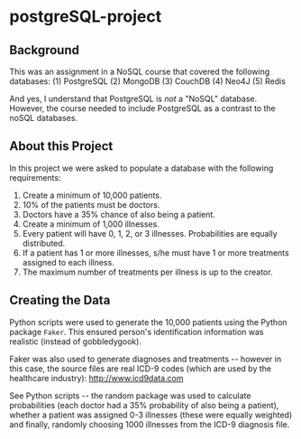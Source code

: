 # postgreSQL-project

## Background
This was an assignment in a NoSQL course that covered the following databases:
(1) PostgreSQL
(2) MongoDB
(3) CouchDB
(4) Neo4J
(5) Redis

And yes, I understand that PostgreSQL is *not* a "NoSQL" database.  However, the course needed to include PostgreSQL as a contrast to the noSQL databases.

## About this Project
In this project we were asked to populate a database with the following requirements:
1. Create a minimum of 10,000 patients.
2. 10% of the patients must be doctors.
3. Doctors have a 35% chance of also being a patient.
4. Create a minimum of 1,000 illnesses.
5. Every patient will have 0, 1, 2, or 3 illnesses.  Probabilities are equally distributed.
6. If a patient has 1 or more illnesses, s/he must have 1 or more treatments assigned to each illness.
7. The maximum number of treatments per illness is up to the creator.

## Creating the Data

Python scripts were used to generate the 10,000 patients using the Python package ```Faker```.  This ensured person's identification information was realistic (instead of gobbledygook).

Faker was also used to generate diagnoses and treatments -- however in this case, the source files are real ICD-9 codes (which are used by the healthcare industry): http://www.icd9data.com

See Python scripts -- the random package was used to calculate probabilities (each doctor had a 35% probability of also being a patient), whether a patient was assigned 0-3 illnesses (these were equally weighted) and finally, randomly choosing 1000 illnesses from the ICD-9 diagnosis file.
